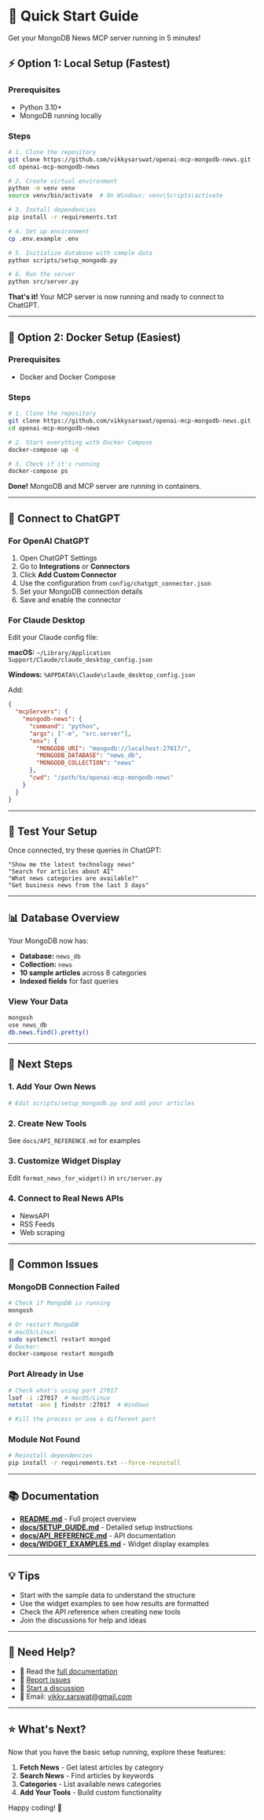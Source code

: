 # 🚀 Quick Start Guide

Get your MongoDB News MCP server running in 5 minutes!

## ⚡ Option 1: Local Setup (Fastest)

### Prerequisites
- Python 3.10+
- MongoDB running locally

### Steps

```bash
# 1. Clone the repository
git clone https://github.com/vikkysarswat/openai-mcp-mongodb-news.git
cd openai-mcp-mongodb-news

# 2. Create virtual environment
python -m venv venv
source venv/bin/activate  # On Windows: venv\Scripts\activate

# 3. Install dependencies
pip install -r requirements.txt

# 4. Set up environment
cp .env.example .env

# 5. Initialize database with sample data
python scripts/setup_mongodb.py

# 6. Run the server
python src/server.py
```

**That's it!** Your MCP server is now running and ready to connect to ChatGPT.

---

## 🐳 Option 2: Docker Setup (Easiest)

### Prerequisites
- Docker and Docker Compose

### Steps

```bash
# 1. Clone the repository
git clone https://github.com/vikkysarswat/openai-mcp-mongodb-news.git
cd openai-mcp-mongodb-news

# 2. Start everything with Docker Compose
docker-compose up -d

# 3. Check if it's running
docker-compose ps
```

**Done!** MongoDB and MCP server are running in containers.

---

## 🔗 Connect to ChatGPT

### For OpenAI ChatGPT

1. Open ChatGPT Settings
2. Go to **Integrations** or **Connectors**
3. Click **Add Custom Connector**
4. Use the configuration from `config/chatgpt_connector.json`
5. Set your MongoDB connection details
6. Save and enable the connector

### For Claude Desktop

Edit your Claude config file:

**macOS:** `~/Library/Application Support/Claude/claude_desktop_config.json`

**Windows:** `%APPDATA%\Claude\claude_desktop_config.json`

Add:
```json
{
  "mcpServers": {
    "mongodb-news": {
      "command": "python",
      "args": ["-m", "src.server"],
      "env": {
        "MONGODB_URI": "mongodb://localhost:27017/",
        "MONGODB_DATABASE": "news_db",
        "MONGODB_COLLECTION": "news"
      },
      "cwd": "/path/to/openai-mcp-mongodb-news"
    }
  }
}
```

---

## 🧪 Test Your Setup

Once connected, try these queries in ChatGPT:

```
"Show me the latest technology news"
"Search for articles about AI"
"What news categories are available?"
"Get business news from the last 3 days"
```

---

## 📊 Database Overview

Your MongoDB now has:
- **Database:** `news_db`
- **Collection:** `news`
- **10 sample articles** across 8 categories
- **Indexed fields** for fast queries

### View Your Data

```bash
mongosh
use news_db
db.news.find().pretty()
```

---

## 🎯 Next Steps

### 1. Add Your Own News
```python
# Edit scripts/setup_mongodb.py and add your articles
```

### 2. Create New Tools
See `docs/API_REFERENCE.md` for examples

### 3. Customize Widget Display
Edit `format_news_for_widget()` in `src/server.py`

### 4. Connect to Real News APIs
- NewsAPI
- RSS Feeds
- Web scraping

---

## 🐛 Common Issues

### MongoDB Connection Failed
```bash
# Check if MongoDB is running
mongosh

# Or restart MongoDB
# macOS/Linux:
sudo systemctl restart mongod
# Docker:
docker-compose restart mongodb
```

### Port Already in Use
```bash
# Check what's using port 27017
lsof -i :27017  # macOS/Linux
netstat -ano | findstr :27017  # Windows

# Kill the process or use a different port
```

### Module Not Found
```bash
# Reinstall dependencies
pip install -r requirements.txt --force-reinstall
```

---

## 📚 Documentation

- **[README.md](README.md)** - Full project overview
- **[docs/SETUP_GUIDE.md](docs/SETUP_GUIDE.md)** - Detailed setup instructions
- **[docs/API_REFERENCE.md](docs/API_REFERENCE.md)** - API documentation
- **[docs/WIDGET_EXAMPLES.md](docs/WIDGET_EXAMPLES.md)** - Widget display examples

---

## 💡 Tips

- Start with the sample data to understand the structure
- Use the widget examples to see how results are formatted
- Check the API reference when creating new tools
- Join the discussions for help and ideas

---

## 🤝 Need Help?

- 📖 Read the [full documentation](README.md)
- 🐛 [Report issues](https://github.com/vikkysarswat/openai-mcp-mongodb-news/issues)
- 💬 [Start a discussion](https://github.com/vikkysarswat/openai-mcp-mongodb-news/discussions)
- 📧 Email: vikky.sarswat@gmail.com

---

## ⭐ What's Next?

Now that you have the basic setup running, explore these features:

1. **Fetch News** - Get latest articles by category
2. **Search News** - Find articles by keywords
3. **Categories** - List available news categories
4. **Add Your Tools** - Build custom functionality

Happy coding! 🎉
